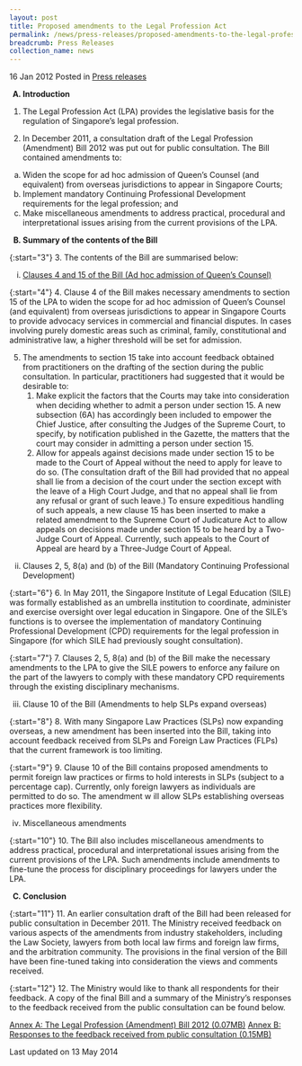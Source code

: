 ```yaml
---
layout: post
title: Proposed amendments to the Legal Profession Act
permalink: /news/press-releases/proposed-amendments-to-the-legal-profession-act
breadcrumb: Press Releases
collection_name: news
---
```



16 Jan 2012 Posted in [Press releases](/news/press-releases)

<ol style="list-style-type: upper-alpha; font-weight: bold;">
<li>Introduction</li>
</ol>


1. The Legal Profession Act (LPA) provides the legislative basis for the regulation of Singapore’s legal profession.
 
2. In December 2011, a consultation draft of the Legal Profession (Amendment) Bill 2012 was put out for public consultation. The Bill contained amendments to:

<ol style="list-style-type: lower-alpha;">

<li>Widen the scope for ad hoc admission of Queen’s Counsel (and equivalent) from overseas jurisdictions to appear in Singapore Courts;</li>
 
<li>Implement mandatory Continuing Professional Development requirements for the legal profession; and </li>
 
<li>Make miscellaneous amendments to address practical, procedural and interpretational issues arising from the current provisions of the LPA.</li>



</ol>

<ol start="2" style="list-style-type: upper-alpha; font-weight: bold;">
<li>Summary of the contents of the Bill</li>
</ol>


{:start="3"}
3. The contents of the Bill are summarised below:

<ol style="list-style-type: lower-roman">

<li><u>Clauses 4 and 15 of the Bill (Ad hoc admission of Queen’s Counsel)</u></li>




</ol>

{:start="4"}
4. Clause 4 of the Bill makes necessary amendments to section 15 of the LPA to widen the scope for ad hoc admission of Queen’s Counsel (and equivalent) from overseas jurisdictions to appear in Singapore Courts to provide advocacy services in commercial and financial disputes. In cases involving purely domestic areas such as criminal, family, constitutional and administrative law, a higher threshold will be set for admission.

<ol start="5">
<li>The amendments to section 15 take into account feedback obtained from practitioners on the drafting of the section during the public consultation. In particular, practitioners had suggested that it would be desirable to: 

<ol>
<li>Make explicit the factors that the Courts may take into consideration when deciding whether to admit a person under section 15. A new subsection (6A) has accordingly been included to empower the Chief Justice, after consulting the Judges of the Supreme Court, to specify, by notification published in the Gazette, the matters that the court may consider in admitting a person under section 15.</li>
<li>Allow for appeals against decisions made under section 15 to be made to the Court of Appeal without the need to apply for leave to do so. (The consultation draft of the Bill had provided that no appeal shall lie from a decision of the court under the section except with the leave of a High Court Judge, and that no appeal shall lie from any refusal or grant of such leave.) To ensure expeditious handling of such appeals, a new clause 15 has been inserted to make a related amendment to the Supreme Court of Judicature Act to allow appeals on decisions made under section 15 to be heard by a Two-Judge Court of Appeal. Currently, such appeals to the Court of Appeal are heard by a Three-Judge Court of Appeal. </li>
</ol>

</li>

</ol>

<ol start="2" style="list-style-type: lower-roman;">
<li>Clauses 2, 5, 8(a) and (b) of the Bill (Mandatory Continuing Professional Development)</li>
</ol>


{:start="6"}
6. In May 2011, the Singapore Institute of Legal Education (SILE) was formally established as an umbrella institution to coordinate, administer and exercise oversight over legal education in Singapore. One of the SILE’s functions is to oversee the implementation of mandatory Continuing Professional Development (CPD) requirements for the legal profession in Singapore (for which SILE had previously sought consultation).


{:start="7"}
7. Clauses 2, 5, 8(a) and (b) of the Bill make the necessary amendments to the LPA to give the SILE powers to enforce any failure on the part of the lawyers to comply with these mandatory CPD requirements through the existing disciplinary mechanisms.


<ol start="3" style="list-style-type: lower-roman;">
<li>Clause 10 of the Bill (Amendments to help SLPs expand overseas)</li>
</ol>

{:start="8"}
8. With many Singapore Law Practices (SLPs) now expanding overseas, a new amendment has been inserted into the Bill, taking into account feedback received from SLPs and Foreign Law Practices (FLPs) that the current framework is too limiting. 

{:start="9"}
9. Clause 10 of the Bill contains proposed amendments to permit foreign law practices or firms to hold interests in SLPs (subject to a percentage cap). Currently, only foreign lawyers as individuals are permitted to do so. The amendment w ill allow SLPs establishing overseas practices more flexibility.


<ol start="4" style="list-style-type: lower-roman;">
<li>Miscellaneous amendments</li>
</ol>

{:start="10"}
10. The Bill also includes miscellaneous amendments to address practical, procedural and interpretational issues arising from the current provisions of the LPA. Such amendments include amendments to fine-tune the process for disciplinary proceedings for lawyers under the LPA.


<ol start="3" style="list-style-type: upper-alpha; font-weight: bold;">
<li>Conclusion</li>
</ol>


{:start="11"}
11. An earlier consultation draft of the Bill had been released for public consultation in December 2011. The Ministry received feedback on various aspects of the amendments from industry stakeholders, including the Law Society, lawyers from both local law firms and foreign law firms, and the arbitration community. The provisions in the final version of the Bill have been fine-tuned taking into consideration the views and comments received.
 
{:start="12"}
12. The Ministry would like to thank all respondents for their feedback. A copy of the final Bill and a summary of the Ministry’s responses to the feedback received from the public consultation can be found below. 


[Annex A: The Legal Profession (Amendment) Bill 2012 (0.07MB)](/files/news/press-releases/2012/01/linkclick337c.pdf)
[Annex B: Responses to the feedback received from public consultation (0.15MB)](/files/news/press-releases/2012/01/linkclick6061.pdf)


<p class="right-side-updated">Last updated on 13 May 2014</p>

